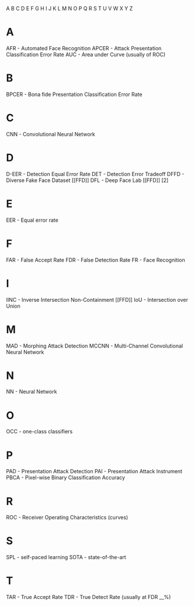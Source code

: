 A B C D E F G H I J K L M N O P Q R S T U V W X Y Z

# A
AFR - Automated Face Recognition
APCER - Attack Presentation Classification Error Rate
AUC - Area under Curve (usually of ROC)
# B
BPCER - Bona fide Presentation Classification Error Rate
# C
CNN - Convolutional Neural Network
# D
D-EER - Detection Equal Error Rate
DET - Detection Error Tradeoff
DFFD - Diverse Fake Face Dataset [[FFD]]
DFL - Deep Face Lab [[FFD]] [2]
# E
EER - Equal error rate
# F
FAR - False Accept Rate
FDR - False Detection Rate
FR - Face Recognition
# I
IINC - Inverse Intersection Non-Containment [[FFD]]
IoU - Intersection over Union
# M
MAD - Morphing Attack Detection 
MCCNN - Multi-Channel Convolutional Neural Network 
# N
NN - Neural Network
# O 
OCC - one-class classifiers
# P
PAD - Presentation Attack Detection
PAI - Presentation Attack Instrument
PBCA - Pixel-wise Binary Classification Accuracy
# R
ROC - Receiver Operating Characteristics (curves)
# S
SPL - self-paced learning
SOTA - state-of-the-art
# T
TAR - True Accept Rate
TDR - True Detect Rate (usually at FDR __%)
